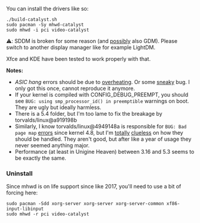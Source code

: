 
You can install the drivers like so:
```
./build-catalyst.sh
sudo pacman -Sy mhwd-catalyst
sudo mhwd -i pci video-catalyst
```

⚠️: SDDM is broken for some reason (and [possibly](https://aur.archlinux.org/packages/catalyst-fix-gdm/) also GDM). Please switch to another display manager like for example LightDM. 

Xfce and KDE have been tested to work properly with that. 

**Notes:**
* *ASIC hang* errors should be due to [overheating](https://bugs.launchpad.net/ubuntu/+source/mesa/+bug/881526/comments/56). Or some [sneaky](https://github.com/xbmc/xbmc/pull/1649) bug. I only got this once, cannot reproduce it anymore. 
* If your kernel is compiled with CONFIG_DEBUG_PREEMPT, you should see `BUG: using smp_processor_id() in preemptible` warnings on boot. They are ugly but ideally harmless. 
* There is a 5.4 folder, but I'm too lame to fix the breakage by torvalds/linux@a919198b
* Similarly, I know torvalds/linux@4949148a is responsible for `BUG: Bad page map` [errors](https://forum.manjaro.org/t/constant-bad-page-map-errors/57659) since kernel 4.8, but I'm [totally](https://lkml.org/lkml/2016/8/8/723) [clueless](https://patchwork.kernel.org/patch/9298497/) on how they should be handled. They aren't good, but after like a year of usage they never seemed anything major. 
* Performance (at least in Unigine Heaven) between 3.16 and 5.3 seems to be exactly the same. 

### Uninstall

Since mhwd is on life support since like 2017, you'll need to use a bit of forcing here:
```
sudo pacman -Sdd xorg-server xorg-server xorg-server-common xf86-input-libinput
sudo mhwd -r pci video-catalyst
```

